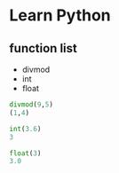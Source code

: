 # Learn Python

## function list

- divmod
- int
- float

~~~python
divmod(9,5)
(1,4)

int(3.6)
3

float(3)
3.0
~~~


